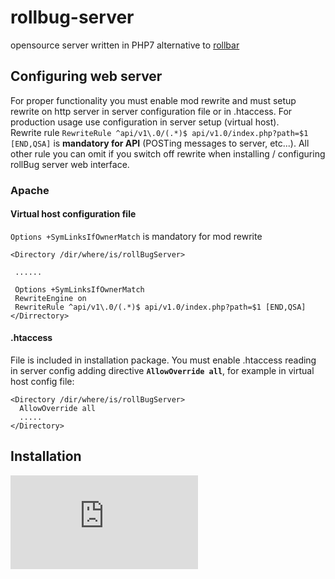 # rollbug-server
opensource server written in PHP7 alternative to [rollbar](https://rollbar.com)

## Configuring web server
For proper functionality you must enable mod rewrite and must setup rewrite on http server in server configuration file or in .htaccess. For production usage use configuration in server setup (virtual host).   
Rewrite rule `RewriteRule ^api/v1\.0/(.*)$ api/v1.0/index.php?path=$1 [END,QSA]` is **mandatory for API** (POSTing messages to server, etc...). All other rule you can omit if you switch off rewrite when installing / configuring rollBug server web interface. 

### Apache
#### Virtual host configuration file
`Options +SymLinksIfOwnerMatch` is mandatory for mod rewrite

~~~~apacheconfig
<Directory /dir/where/is/rollBugServer>
 
 ......
 
 Options +SymLinksIfOwnerMatch
 RewriteEngine on
 RewriteRule ^api/v1\.0/(.*)$ api/v1.0/index.php?path=$1 [END,QSA]
</Dirrectory> 
~~~~

#### .htaccess
File is included in installation package. You must enable .htaccess reading in server config adding directive **`AllowOverride all`**, for example in virtual host config file:
~~~~apacheconfig
<Directory /dir/where/is/rollBugServer>
  AllowOverride all
  .....
</Directory>  
~~~~

## Installation
















[![Analytics](http://counter.z-web.eu/piwik.php?idsite=17&amp;rec=1)](http://counter.z-web.eu/piwik.php?idsite=17&amp;rec=1)

